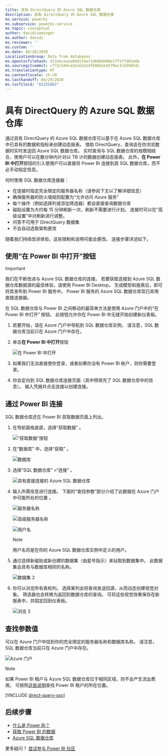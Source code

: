 ```yaml
---
title: 具有 DirectQuery 的 Azure SQL 数据仓库
description: 具有 DirectQuery 的 Azure SQL 数据仓库
ms.service: powerbi
ms.subservice: powerbi-service
ms.topic: conceptual
author: davidiseminger
ms.author: davidi
ms.reviewer: ''
ms.custom: ''
ms.date: 04/28/2020
LocalizationGroup: Data from databases
ms.openlocfilehash: 472eacea2a84d1f4a71d6869406e17f2ffd03e6b
ms.sourcegitcommit: c772c544ce2e1e2a147b9b62e5579ac3cb59d54c
ms.translationtype: HT
ms.contentlocale: zh-CN
ms.lasthandoff: 04/29/2020
ms.locfileid: "82255882"
---
```

# <a name="azure-sql-data-warehouse-with-directquery"></a>具有 DirectQuery 的 Azure SQL 数据仓库

通过具有 DirectQuery 的 Azure SQL 数据仓库可以基于在 Azure SQL 数据仓库中已具有的数据和指标来创建动态报表。 借助 DirectQuery，查询会在你浏览数据时实时发送回 Azure SQL 数据仓库。 实时查询与 SQL 数据仓库的规模相结合，使用户可以在数分钟内针对以 TB 计的数据创建动态报表。 此外，**在 Power BI 中打开**按钮的引入使用户可以直接将 Power BI 连接到其 SQL 数据仓库，而不必手动指定信息。

何时使用 SQL 数据仓库连接器：

* 在连接时指定完全限定的服务器名称（请参阅下文以了解详细信息）
* 确保服务器的防火墙规则配置为“允许访问 Azure 服务”
* 每个操作（例如选择列或添加筛选器）都会直接查询数据仓库
* 磁贴设置为大约每 15 分钟刷新一次，刷新不需要进行计划。  连接时可以在“高级设置”中对刷新进行调整。
* 问答不可用于 DirectQuery 数据集
* 不会自动选取架构更改

随着我们持续改进体验，这些限制和说明可能会更改。 连接步骤详述如下。

## <a name="using-the-open-in-power-bi-button"></a>使用“在 Power BI 中打开”按钮

> [!Important]
> 我们在不断改进与 Azure SQL 数据仓库的连接。  若要获取连接到 Azure SQL 数据仓库数据源的最佳体验，请使用 Power BI Desktop。  生成模型和报表后，即可将其发布到 Power BI 服务中。  Power BI 服务的 Azure SQL 数据仓库现已弃用直接连接器。

在 SQL 数据仓库与 Power BI 之间移动的最简单方法是使用 Azure 门户中的“在 Power BI 中打开”  按钮。 此按钮允许你在 Power BI 中无缝开始创建新仪表板。

1. 若要开始，请在 Azure 门户中导航到 SQL 数据仓库实例。 请注意，SQL 数据仓库当前只在 Azure 门户中存在。

2. 单击**在 Power BI 中打开**按钮

    ![在 Power BI 中打开](media/service-azure-sql-data-warehouse-with-direct-connect/openinpowerbi.png)

3. 如果我们无法直接使你登录，或者如果你没有 Power BI 帐户，则你需要登录。

4. 你会定向到 SQL 数据仓库连接页面（其中预填充了 SQL 数据仓库中的信息）。 输入凭据并点击连接以创建连接。

## <a name="connecting-through-power-bi"></a>通过 Power BI 连接

SQL 数据仓库还在 Power BI 获取数据页面上列出。 

1. 在导航窗格底部，选择“获取数据”  。  

    ![“获取数据”按钮](media/service-azure-sql-data-warehouse-with-direct-connect/getdatabutton.png)

2. 在“数据库”  中，选择“获取”  。

    ![数据库](media/service-azure-sql-data-warehouse-with-direct-connect/databases.png)

3. 选择“SQL 数据仓库”  \>“连接”  。

    ![具有直接连接的 Azure SQL 数据仓库](media/service-azure-sql-data-warehouse-with-direct-connect/azuresqldatawarehouseconnect.png)

4. 输入所需信息进行连接。 下面的“查找参数”部分介绍了此数据在 Azure 门户中可能所处的位置  。

    ![服务器名称](media/service-azure-sql-data-warehouse-with-direct-connect/servername.png)

    ![高级服务器名称](media/service-azure-sql-data-warehouse-with-direct-connect/servernamewithadvanced.png)

    ![用户名](media/service-azure-sql-data-warehouse-with-direct-connect/username.png)

   > [!NOTE]
   > 用户名将是在你的 Azure SQL 数据仓库实例中定义的用户。

5. 通过选择新磁贴或新创建的数据集（由星号指示）来钻取到数据集中。 此数据集会具有与数据库相同的名称。

    ![数据集 2](media/service-azure-sql-data-warehouse-with-direct-connect/dataset2.png)

6. 你可以浏览所有表和列。 选择某列会将查询发送回源，从而动态创建视觉对象。 筛选器也会转换为返回到数据仓库的查询。 可将这些视觉效果保存在新报表中，并固定回到仪表板。

    ![浏览 3](media/service-azure-sql-data-warehouse-with-direct-connect/explore3.png)

## <a name="finding-parameter-values"></a>查找参数值

可以在 Azure 门户中找到你的完全限定的服务器名称和数据库名称。 请注意，SQL 数据仓库当前只在 Azure 门户中存在。

![Azure 门户](media/service-azure-sql-data-warehouse-with-direct-connect/azureportal.png)

> [!NOTE]
> 如果 Power BI 租户与 Azure SQL 数据仓库位于相同区域，则不会产生流出费用。 可按照[这些说明](https://docs.microsoft.com/power-bi/service-admin-where-is-my-tenant-located)查找 Power BI 租户的所在位置。

[!INCLUDE [direct-query-sso](includes/direct-query-sso.md)]

## <a name="next-steps"></a>后续步骤

* [什么是 Power BI？](fundamentals/power-bi-overview.md)  
* [获取 Power BI 的数据](service-get-data.md)  
* [Azure SQL 数据仓库](/azure/sql-data-warehouse/sql-data-warehouse-overview-what-is/)

更多疑问？ [尝试参与 Power BI 社区](https://community.powerbi.com/)
